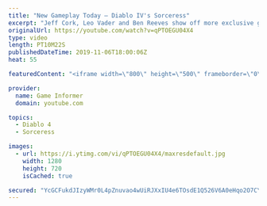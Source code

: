 ```yaml
---
title: "New Gameplay Today – Diablo IV's Sorceress"
excerpt: "Jeff Cork, Leo Vader and Ben Reeves show off more exclusive gameplay of Diablo IV, which can be viewed without commentary at ..."
originalUrl: https://youtube.com/watch?v=qPTOEGU04X4
type: video
length: PT10M22S
publishedDateTime: 2019-11-06T18:00:06Z
heat: 55

featuredContent: "<iframe width=\"800\" height=\"500\" frameborder=\"0\" src=\"https://www.youtube.com/embed/qPTOEGU04X4\" allow=\"accelerometer; autoplay; encrypted-media; gyroscope; picture-in-picture\" allowfullscreen></iframe>"

provider:
  name: Game Informer
  domain: youtube.com

topics:
  - Diablo 4
  - Sorceress

images:
  - url: https://i.ytimg.com/vi/qPTOEGU04X4/maxresdefault.jpg
    width: 1280
    height: 720
    isCached: true

secured: "YcGCFukdJIzyWMr0L4pZnuvao4wUiRJXxIU4e6TOsdE1Q526V6A0eHqo2O7CYLrFiuldvVQcnt3oyyaMTMclpns0ISl0bgkGoNfP+B5FWfD7A6IuJe+hn5lzJMU3KVPL+byIw32mfv1OMJyD3pxRFDemN+73YnwjxKdZ4UOkDgi6DDG90MvSY5zl+TgkeWSIF9H/tJcmWpL33YZHuA3U7n549T/TDqCyRKfAFKr9XEnhNl/HofLTSimyQJzy00pgY6XjvkZkCmI3DdOUi5+RT/xT/nqBwZ36UWFoIQ0OMyxDSYZrUACtODCrEESELbpP7yw1xFwXtXTkQnnSZRK6SFOmB1W6knlKA8BLfO6k2p9BDw0lQ7CGDJ0NM6Vpk3QpcL6hN0bqYak301FpiGO4XM/08pDxofFMEiZyK/2vV8+MgaAnHRZ9Rg5eQmTJZR5c;Q4zQf7rwR5kBVdVzy+TuBQ=="
---
```


